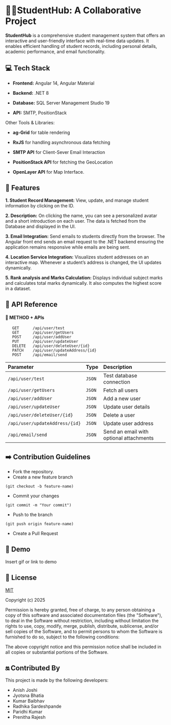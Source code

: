 
# 🧑‍🎓StudentHub: A Collaborative Project 

**StudentHub**  is a comprehensive student management system that offers an interactive and user-friendly interface with real-time data updates. It enables efficient handling of student records, including personal details, academic performance, and email functionality.

## 💻 Tech Stack

- **Frontend:** Angular 14, Angular Material

- **Backend:** .NET 8

- **Database:** SQL Server Management Studio 19

- **API:** SMTP, PositionStack

Other Tools & Libraries:

- **ag-Grid** for table rendering

- **RxJS** for handling asynchronous data fetching
- **SMTP API** for Client-Sever Email Interaction 
- **PositionStack API** for fetching the GeoLocation 
- **OpenLayer API** for Map Interface.


## 🎯 Features

**1. Student Record Management:** View, update, and manage student information by clicking on the ID.

**2. Description:** On clicking the name, you can see a personalized avatar and a short introduction on each user. The data is fetched from the Database and displayed in the UI.

**3. Email Integration:** Send emails to students directly from the browser. The Angular front end sends an email request to the .NET backend ensuring the application remains responsive while emails are being sent.

**4. Location Service Integration:** Visualizes student addresses on an interactive map. Whenever a student’s address is changed, the UI updates dynamically.

**5. Rank analysis and Marks Calculation:** Displays individual subject marks and calculates total marks dynamically. It also computes the highest score in a dataset.


## 🚀 API Reference

#### 🚀 METHOD + APIs 

```http
   GET      /api/user/test
   GET	    /api/user/getUsers
   POST	    /api/user/addUser
   PUT	    /api/user/updateUser
   DELETE	/api/user/deleteUser/{id}
   PATCH	/api/user/updateAddress/{id}
   POST     /api/email/send
```

| Parameter | Type     | Description                |
| :-------- | :------- | :------------------------- |
| `/api/user/test` | `JSON` | Test database connection |
| `/api/user/getUsers` | `JSON` | Fetch all users |
| `/api/user/addUser` | `JSON` | Add a new user |
| `/api/user/updateUser` | `JSON` | Update user details |
| `/api/user/deleteUser/{id}` | `JSON` | Delete a user |
| `/api/user/updateAddress/{id}` | `JSON` | Update user address |
| `/api/email/send` | `JSON` | Send an email with optional attachments |



## ➡️ Contribution Guidelines

- Fork the repository.
- Create a new feature branch 
```
(git checkout -b feature-name)
```

- Commit your changes 
```
(git commit -m "Your commit")

```

- Push to the branch

```
(git push origin feature-name)
```

- Create a Pull Request

## 🎥 Demo

Insert gif or link to demo


## 🪪 License

[MIT](https://choosealicense.com/licenses/mit/)

Copyright (c) 2025

Permission is hereby granted, free of charge, to any person obtaining a copy of this software and associated documentation files (the "Software"), to deal in the Software without restriction, including without limitation the rights to use, copy, modify, merge, publish, distribute, sublicense, and/or sell copies of the Software, and to permit persons to whom the Software is furnished to do so, subject to the following conditions:

The above copyright notice and this permission notice shall be included in all copies or substantial portions of the Software.


## 🔛 Contributed By

This project is made by the following developers:

- Anish Joshi
- Jyotsna Bhatia
- Kumar Baibhav
- Radhika Sardeshpande
- Paridhi Kumar
- Prenitha Rajesh



